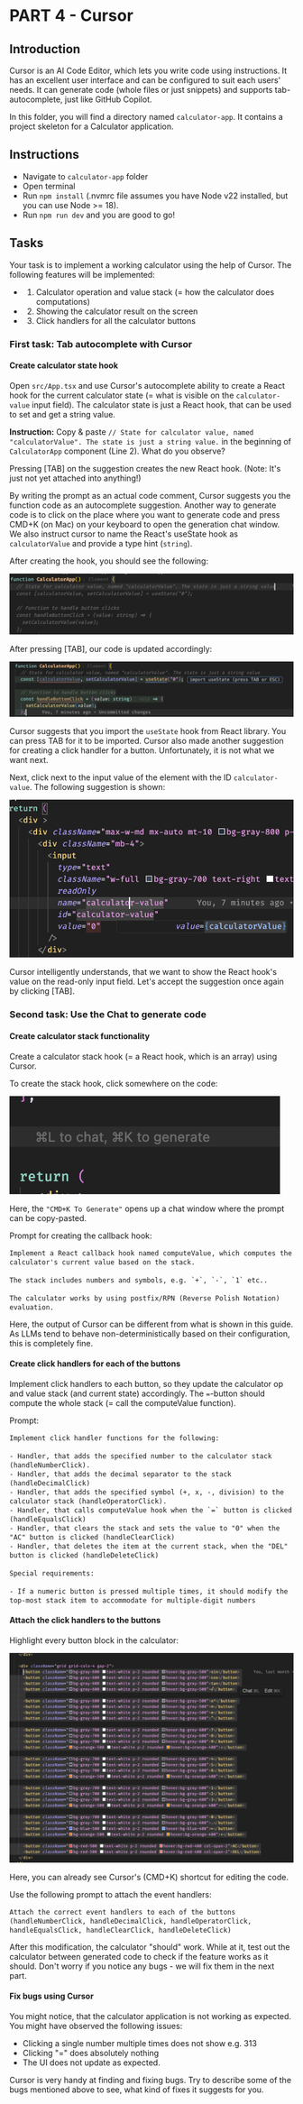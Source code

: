 # PART 4 - Cursor

## Introduction

Cursor is an AI Code Editor, which lets you write code using instructions. It has an excellent user interface and can be configured to suit each users' needs. It can generate code (whole files or just snippets) and supports tab-autocomplete, just like GitHub Copilot.

In this folder, you will find a directory named `calculator-app`. It contains a project skeleton for a Calculator application.

## Instructions

- Navigate to `calculator-app` folder
- Open terminal
- Run `npm install` (.nvmrc file assumes you have Node v22 installed, but you can use Node >= 18).
- Run `npm run dev` and you are good to go! 

## Tasks

Your task is to implement a working calculator using the help of Cursor. The following features will be implemented:

- 1) Calculator operation and value stack (= how the calculator does computations)
- 2) Showing the calculator result on the screen
- 3) Click handlers for all the calculator buttons

### First task: Tab autocomplete with Cursor

#### Create calculator state hook

Open `src/App.tsx` and use Cursor's autocomplete ability to create a React hook for the current calculator state (= what is visible on the `calculator-value` input field). The calculator state is just a React hook, that can be used to set and get a string value.

**Instruction:** Copy & paste `// State for calculator value, named "calculatorValue". The state is just a string value.` in the beginning of `CalculatorApp` component (Line 2). What do you observe?

Pressing \[TAB\] on the suggestion creates the new React hook. (Note: It's just not yet attached into anything!)

By writing the prompt as an actual code comment, Cursor suggests you the function code as an autocomplete suggestion. Another way to generate code is to click on the place where you want to generate code and press CMD+K (on Mac) on your keyboard to open the generation chat window. We also instruct cursor to name the React's useState hook as `calculatorValue` and provide a type hint (`string`).

After creating the hook, you should see the following:

![alt text](image-2.png)

After pressing \[TAB\], our code is updated accordingly:

![alt text](image-3.png)

Cursor suggests that you import the `useState` hook from React library. You can press TAB for it to be imported. Cursor also made another suggestion for creating a click handler for a button. Unfortunately, it is not what we want next.

Next, click next to the input value of the element with the ID `calculator-value`. The following suggestion is shown:

![alt text](image-4.png)

Cursor intelligently understands, that we want to show the React hook's value on the read-only input field. Let's accept the suggestion once again by clicking \[TAB\]. 

### Second task: Use the Chat to generate code

#### Create calculator stack functionality

Create a calculator stack hook (= a React hook, which is an array) using Cursor.

To create the stack hook, click somewhere on the code:

![alt text](image4.png)

Here, the `"CMD+K To Generate"` opens up a chat window where the prompt can be copy-pasted.

Prompt for creating the callback hook:

```
Implement a React callback hook named computeValue, which computes the calculator's current value based on the stack.

The stack includes numbers and symbols, e.g. `+`, `-`, `1` etc..

The calculator works by using postfix/RPN (Reverse Polish Notation) evaluation.
```

Here, the output of Cursor can be different from what is shown in this guide. As LLMs tend to behave non-deterministically based on their configuration, this is completely fine.

#### Create click handlers for each of the buttons

Implement click handlers to each button, so they update the calculator op and value stack (and current state) accordingly. The `=`-button should compute the whole stack (= call the computeValue function).

Prompt:

```
Implement click handler functions for the following:

- Handler, that adds the specified number to the calculator stack (handleNumberClick).
- Handler, that adds the decimal separator to the stack (handleDecimalClick)
- Handler, that adds the specified symbol (+, x, -, division) to the calculator stack (handleOperatorClick).
- Handler, that calls computeValue hook when the `=` button is clicked (handleEqualsClick)
- Handler, that clears the stack and sets the value to "0" when the "AC" button is clicked (handleClearClick)
- Handler, that deletes the item at the current stack, when the "DEL" button is clicked (handleDeleteClick)

Special requirements:

- If a numeric button is pressed multiple times, it should modify the top-most stack item to accommodate for multiple-digit numbers
```

#### Attach the click handlers to the buttons

Highlight every button block in the calculator:

![alt text](image-5.png)

Here, you can already see Cursor's (CMD+K) shortcut for editing the code.

Use the following prompt to attach the event handlers:

```
Attach the correct event handlers to each of the buttons (handleNumberClick, handleDecimalClick, handleOperatorClick, handleEqualsClick, handleClearClick, handleDeleteClick)
```

After this modification, the calculator "should" work. While at it, test out the calculator between generated code to check if the feature works as it should.  Don't worry if you notice any bugs - we will fix them in the next part.


#### Fix bugs using Cursor

You might notice, that the calculator application is not working as expected. You might have observed the following issues:

- Clicking a single number multiple times does not show e.g. 313
- Clicking "=" does absolutely nothing
- The UI does not update as expected.

Cursor is very handy at finding and fixing bugs. Try to describe some of the bugs mentioned above to see, what kind of fixes it suggests for you.